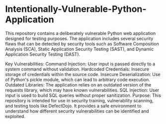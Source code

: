 # Intentionally-Vulnerable-Python-Application
This repository contains a deliberately vulnerable Python web application designed for testing purposes. The application includes several security flaws that can be detected by security tools such as Software Composition Analysis (SCA), Static Application Security Testing (SAST), and Dynamic Application Security Testing (DAST).


Key Vulnerabilities:
Command Injection: User input is passed directly to a system command without validation.
Hardcoded Credentials: Insecure storage of credentials within the source code.
Insecure Deserialization: Use of Python's pickle module, which can lead to arbitrary code execution.
Outdated Libraries: The application relies on an outdated version of the requests library, which may have known vulnerabilities.
SQL Injection: User input is used to build SQL queries without proper sanitization.
Purpose:
This repository is intended for use in security training, vulnerability scanning, and testing tools like DefectDojo. It provides a safe environment to understand how different security vulnerabilities can be identified and exploited.


